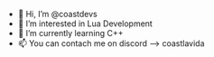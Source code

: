- 👋 Hi, I’m @coastdevs
- 👀 I’m interested in Lua Development
- 🌱 I’m currently learning C++
- 📫 You can contach me on discord --> coastlavida

<!---
coastdevs/coastdevs is a ✨ special ✨ repository because its `README.md` (this file) appears on your GitHub profile.
You can click the Preview link to take a look at your changes.
--->
